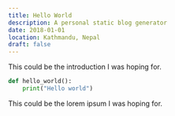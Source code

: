 ```yaml
---
title: Hello World
description: A personal static blog generator
date: 2018-01-01
location: Kathmandu, Nepal
draft: false
---
```


This could be the introduction I was hoping for.


```python
def hello_world():
    print("Hello world")
```

This could be the lorem ipsum I was hoping for.
